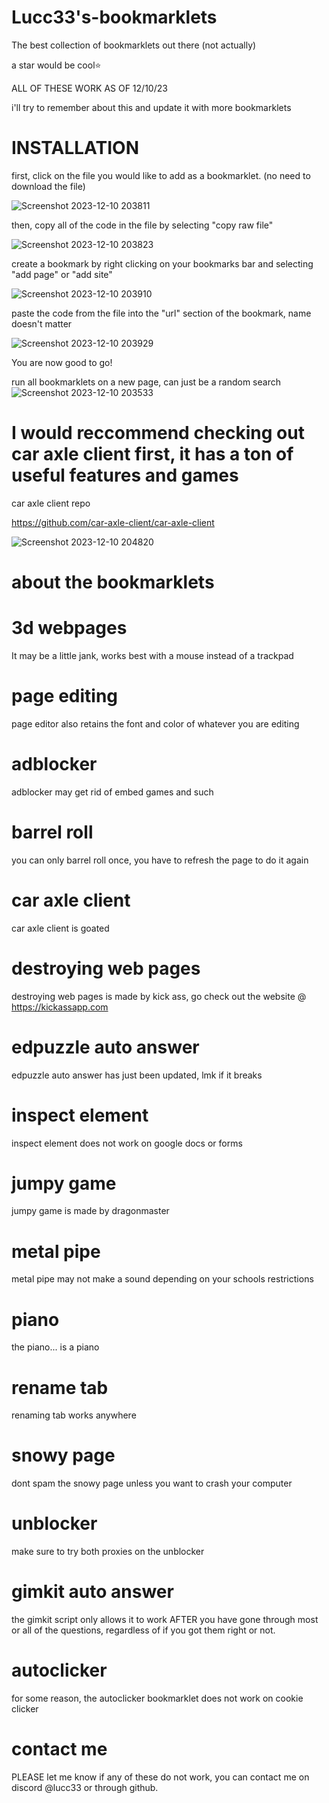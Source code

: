 # Lucc33's-bookmarklets
The best collection of bookmarklets out there (not actually)

a star would be cool⭐

ALL OF THESE WORK AS OF 12/10/23

i'll try to remember about this and update it with more bookmarklets

# INSTALLATION

first, click on the file you would like to add as a bookmarklet. (no need to download the file)

![Screenshot 2023-12-10 203811](https://github.com/Lucc24/Lucc33s-bookmarklets/assets/148596091/969e5458-1518-4a61-996a-c7f43567e0fd)

then, copy all of the code in the file by selecting "copy raw file"

![Screenshot 2023-12-10 203823](https://github.com/Lucc24/Lucc33s-bookmarklets/assets/148596091/140a248f-883d-4a1e-bdfd-933709998864)

create a bookmark by right clicking on your bookmarks bar and selecting "add page" or "add site"

![Screenshot 2023-12-10 203910](https://github.com/Lucc24/Lucc33s-bookmarklets/assets/148596091/488d9670-9565-4816-b2e2-bb8fc7dff12b)

paste the code from the file into the "url" section of the bookmark, name doesn't matter

![Screenshot 2023-12-10 203929](https://github.com/Lucc24/Lucc33s-bookmarklets/assets/148596091/06da1de5-c2cd-49d8-a02d-096565ce2f81)

You are now good to go!

run all bookmarklets on a new page, can just be a random search
![Screenshot 2023-12-10 203533](https://github.com/Lucc24/Lucc33s-bookmarklets/assets/148596091/0e6b4fec-12db-4fa6-91d3-10871564b603)

# I would reccommend checking out car axle client first, it has a ton of useful features and games

car axle client repo

https://github.com/car-axle-client/car-axle-client




![Screenshot 2023-12-10 204820](https://github.com/Lucc24/Lucc33s-bookmarklets/assets/148596091/3eb1cb32-6da5-4c7e-ab68-b56ca18da449)
# about the bookmarklets
# 3d webpages

 It may be a little jank, works best with a mouse instead of a trackpad

 # page editing

page editor also retains the font and color of whatever you are editing

# adblocker

adblocker may get rid of embed games and such

# barrel roll

you can only barrel roll once, you have to refresh the page to do it again

# car axle client

car axle client is goated

# destroying web pages

destroying web pages is made by kick ass, go check out the website @
https://kickassapp.com

# edpuzzle auto answer

edpuzzle auto answer has just been updated, lmk if it breaks

# inspect element

inspect element does not work on google docs or forms

# jumpy game

jumpy game is made by dragonmaster

# metal pipe

metal pipe may not make a sound depending on your schools restrictions

# piano

the piano... is a piano

# rename tab

renaming tab works anywhere

# snowy page

dont spam the snowy page unless you want to crash your computer

# unblocker

make sure to try both proxies on the unblocker

# gimkit auto answer

the gimkit script only allows it to work AFTER you have gone through most or all of the questions, regardless of if you got them right or not.

# autoclicker

for some reason, the autoclicker bookmarklet does not work on cookie clicker
# contact me
PLEASE let me know if any of these do not work, you can contact me on discord @lucc33 or through github.
